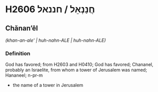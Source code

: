# H2606 חֲנַנְאֵל / חננאל

## Chănanʼêl

_(khan-an-ale' | huh-nahn-ALE | huh-nahn-ALE)_

### Definition

God has favored; from H2603 and H0410; God has favored; Chananel, probably an Israelite, from whom a tower of Jerusalem was named; Hananeel; n-pr-m

- the name of a tower in Jerusalem
